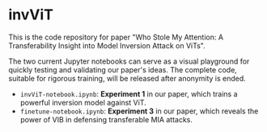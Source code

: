 # invViT

This is the code repository for paper "Who Stole My Attention: A Transferability Insight into Model Inversion Attack on ViTs".

The two current Jupyter notebooks can serve as a visual playground for quickly testing and validating our paper's ideas. The complete code, suitable for rigorous training, will be released after anonymity is ended.

- `invViT-notebook.ipynb`: **Experiment 1** in our paper, which trains a powerful inversion model against ViT.
- `finetune-notebook.ipynb`: **Experiment 3** in our paper, which reveals the power of VIB in defensing transferable MIA attacks.
